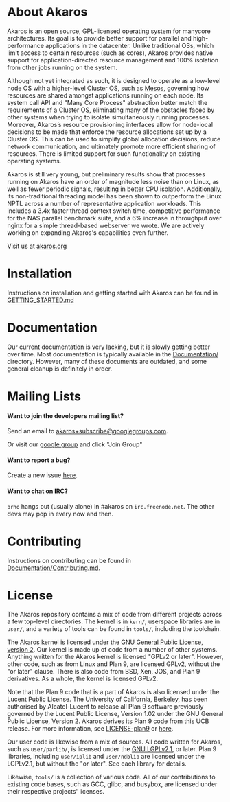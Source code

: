 About Akaros
============
Akaros is an open source, GPL-licensed operating system for manycore
architectures.  Its goal is to provide better support for parallel and
high-performance applications in the datacenter.  Unlike traditional OSs, which
limit access to certain resources (such as cores), Akaros provides native
support for application-directed resource management and 100% isolation from
other jobs running on the system.

Although not yet integrated as such, it is designed to operate as a low-level
node OS with a higher-level Cluster OS, such as [Mesos](http://mesos.apache.org/),
governing how resources are shared amongst applications running on each node.
Its system call API and "Many Core Process" abstraction better match the
requirements of a Cluster OS, eliminating many of the obstacles faced by other
systems when trying to isolate simultaneously running processes.  Moreover,
Akaros’s resource provisioning interfaces allow for node-local decisions to be
made that enforce the resource allocations set up by a Cluster OS.  This can be
used to simplify global allocation decisions, reduce network communication, and
ultimately promote more efficient sharing of resources.  There is limited
support for such functionality on existing operating systems.

Akaros is still very young, but preliminary results show that processes running
on Akaros have an order of magnitude less noise than on Linux, as well as fewer
periodic signals, resulting in better CPU isolation.  Additionally, its
non-traditional threading model has been shown to outperform the Linux NPTL
across a number of representative application workloads.  This includes a 3.4x
faster thread context switch time, competitive performance for the NAS parallel
benchmark suite, and a 6% increase in throughput over nginx for a simple
thread-based webserver we wrote.  We are actively working on expanding Akaros's
capabilities even further.

Visit us at [akaros.org](http://www.akaros.org)

Installation
============

Instructions on installation and getting started with Akaros can be found in
[GETTING_STARTED.md](GETTING_STARTED.md)

Documentation
=============

Our current documentation is very lacking, but it is slowly getting better over
time.  Most documentation is typically available in the [Documentation/](Documentation/)
directory.  However, many of these documents are outdated, and some general
cleanup is definitely in order.

Mailing Lists
=============

#### Want to join the developers mailing list?
Send an email to [akaros+subscribe@googlegroups.com](mailto:akaros%2Bsubscribe@googlegroups.com).

Or visit our [google group](https://groups.google.com/forum/#!forum/akaros)
and click "Join Group"

#### Want to report a bug?
Create a new issue [here](https://github.com/brho/akaros/issues).

#### Want to chat on IRC?
`brho` hangs out (usually alone) in #akaros on `irc.freenode.net`.
The other devs may pop in every now and then.

Contributing
============

Instructions on contributing can be found in
[Documentation/Contributing.md](Documentation/Contributing.md).

License
============
The Akaros repository contains a mix of code from different projects across a
few top-level directories.  The kernel is in `kern/`, userspace libraries are
in `user/`, and a variety of tools can be found in `tools/`, including the
toolchain.

The Akaros kernel is licensed under the [GNU General Public License, version
2](http://www.gnu.org/licenses/gpl-2.0.txt).  Our kernel is made up of code
from a number of other systems.  Anything written for the Akaros kernel is
licensed "GPLv2 or later".  However, other code, such as from Linux and Plan 9,
are licensed GPLv2, without the "or later" clause.  There is also code from
BSD, Xen, JOS, and Plan 9 derivatives.  As a whole, the kernel is licensed
GPLv2.

Note that the Plan 9 code that is a part of Akaros is also licensed under the
Lucent Public License.  The University of California, Berkeley, has been
authorised by Alcatel-Lucent to release all Plan 9 software previously governed
by the Lucent Public License, Version 1.02 under the GNU General Public
License, Version 2.  Akaros derives its Plan 9 code from this UCB release.  For
more information, see [LICENSE-plan9](LICENSE-plan9) or
[here](http://akaros.cs.berkeley.edu/files/Plan9License).

Our user code is likewise from a mix of sources.  All code written for Akaros,
such as `user/parlib/`, is licensed under the [GNU
LGPLv2.1](http://www.gnu.org/licenses/old-licenses/lgpl-2.1.txt), or later.
Plan 9 libraries, including `user/iplib` and `user/ndblib` are licensed under
the LGPLv2.1, but without the "or later".  See each library for details.

Likewise, `tools/` is a collection of various code.  All of our contributions
to existing code bases, such as GCC, glibc, and busybox, are licensed under
their respective projects' licenses.

